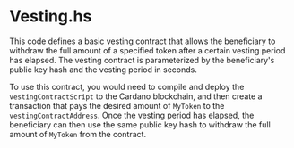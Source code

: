 # Vesting.hs

This code defines a basic vesting contract that allows the beneficiary to withdraw the full amount of a specified token after a certain vesting period has elapsed. The vesting contract is parameterized by the beneficiary's public key hash and the vesting period in seconds.

To use this contract, you would need to compile and deploy the `vestingContractScript` to the Cardano blockchain, and then create a transaction that pays the desired amount of `MyToken` to the `vestingContractAddress`. Once the vesting period has elapsed, the beneficiary can then use the same public key hash to withdraw the full amount of `MyToken` from the contract.
